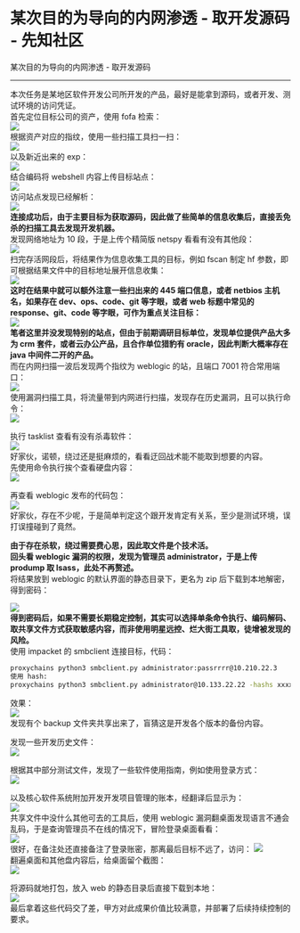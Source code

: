 

# 某次目的为导向的内网渗透 - 取开发源码 - 先知社区

某次目的为导向的内网渗透 - 取开发源码

- - -

本次任务是某地区软件开发公司所开发的产品，最好是能拿到源码，或者开发、测试环境的访问凭证。  
首先定位目标公司的资产，使用 fofa 检索：  
[![](assets/1701071921-e326b52fe41591e6717736d42f7441fd.png)](https://xzfile.aliyuncs.com/media/upload/picture/20231123220307-074c83d2-8a09-1.png)  
根据资产对应的指纹，使用一些扫描工具扫一扫：  
[![](assets/1701071921-d5b555495d2ece6d49c7d5e014bfde9e.png)](https://xzfile.aliyuncs.com/media/upload/picture/20231123220315-0be14f36-8a09-1.png)  
以及新近出来的 exp：  
[![](assets/1701071921-4fd306064bcab9e528663e402359208b.png)](https://xzfile.aliyuncs.com/media/upload/picture/20231123220328-13fe31c0-8a09-1.png)  
结合编码将 webshell 内容上传目标站点：  
[![](assets/1701071921-58d977d38b0ac38351463bc5e7fb085b.png)](https://xzfile.aliyuncs.com/media/upload/picture/20231123220338-19a4e010-8a09-1.png)  
访问站点发现已经解析：  
[![](assets/1701071921-9e1902868935c79d585585b230395da2.png)](https://xzfile.aliyuncs.com/media/upload/picture/20231123220344-1d484ce8-8a09-1.png)  
**连接成功后，由于主要目标为获取源码，因此做了些简单的信息收集后，直接丢免杀的扫描工具去发现开发机器。**  
发现网络地址为 10 段，于是上传个精简版 netspy 看看有没有其他段：  
[![](assets/1701071921-bfcde37aa5e9b0e46073dd4d1559566b.png)](https://xzfile.aliyuncs.com/media/upload/picture/20231123220406-2a97ef16-8a09-1.png)  
扫完存活网段后，将结果作为信息收集工具的目标，例如 fscan 制定 hf 参数，即可根据结果文件中的目标地址展开信息收集：  
[![](assets/1701071921-8ee0facd43b805f6ae87c629c4b31671.png)](https://xzfile.aliyuncs.com/media/upload/picture/20231123220412-2e2def2c-8a09-1.png)  
**这时在结果中就可以额外注意一些扫出来的 445 端口信息，或者 netbios 主机名，如果存在 dev、ops、code、git 等字眼，或者 web 标题中常见的 response、git、code 等字眼，可作为重点关注目标：**  
[![](assets/1701071921-75718d0fd13a8ee6affcc53c03ca3d84.png)](https://xzfile.aliyuncs.com/media/upload/picture/20231123220419-31d1a506-8a09-1.png)  
**笔者这里并没发现特别的站点，但由于前期调研目标单位，发现单位提供产品大多为 crm 套件，或者云办公产品，且合作单位猎豹有 oracle，因此判断大概率存在 java 中间件二开的产品。**  
而在内网扫描一波后发现两个指纹为 weblogic 的站，且端口 7001 符合常用端口：  
[![](assets/1701071921-bcad752098e6e05689d99430458fe487.png)](https://xzfile.aliyuncs.com/media/upload/picture/20231123220425-35968c06-8a09-1.png)  
使用漏洞扫描工具，将流量带到内网进行扫描，发现存在历史漏洞，且可以执行命令：  
[![](assets/1701071921-e559533817adbb4dd3b5fc609f7c6914.png)](https://xzfile.aliyuncs.com/media/upload/picture/20231123220438-3d49082a-8a09-1.png)

执行 tasklist 查看有没有杀毒软件：  
[![](assets/1701071921-6c0cb7fc3873132ce61afcce0d71a50c.png)](https://xzfile.aliyuncs.com/media/upload/picture/20231123220448-4322038c-8a09-1.png)  
好家伙，诺顿，绕过还是挺麻烦的，看看迂回战术能不能取到想要的内容。  
先使用命令执行挨个查看硬盘内容：  
[![](assets/1701071921-59a6c0b0d10982be04ce530097a67df6.png)](https://xzfile.aliyuncs.com/media/upload/picture/20231123220455-477d45c2-8a09-1.png)

再查看 weblogic 发布的代码包：  
[![](assets/1701071921-8fb68076ee7d99148bc4ef3b742dac72.png)](https://xzfile.aliyuncs.com/media/upload/picture/20231123220503-4c092f02-8a09-1.png)  
好家伙，存在不少呢，于是简单判定这个跟开发肯定有关系，至少是测试环境，误打误撞碰到了竟然。

**由于存在杀软，绕过需要费心思，因此取文件是个技术活。**  
**回头看 weblogic 漏洞的权限，发现为管理员 administrator，于是上传 prodump 取 lsass，此处不再赘述。**  
将结果放到 weblogic 的默认界面的静态目录下，更名为 zip 后下载到本地解密，得到密码：

[![](assets/1701071921-2978f20cf01dc8d1140be28b77e6993b.png)](https://xzfile.aliyuncs.com/media/upload/picture/20231123220514-52b87cb8-8a09-1.png)  
**得到密码后，如果不需要长期稳定控制，其实可以选择单条命令执行、编码解码、取共享文件方式获取敏感内容，而非使用明星远控、烂大街工具取，徒增被发现的风险。**  
使用 impacket 的 smbclient 连接目标，代码：

```bash
proxychains python3 smbclient.py administrator:passrrrr@10.210.22.3
使用 hash:
proxychains python3 smbclient.py administrator@10.133.22.22 -hashs xxxxxx:xxxxx
```

效果：  
[![](assets/1701071921-f66f4cdc41ea45980a29e0e843c73cfd.png)](https://xzfile.aliyuncs.com/media/upload/picture/20231123220521-5736f972-8a09-1.png)  
发现有个 backup 文件夹共享出来了，盲猜这是开发各个版本的备份内容。

发现一些开发历史文件：  
[![](assets/1701071921-28261f437438fd1d8598114fc852ccdf.png)](https://xzfile.aliyuncs.com/media/upload/picture/20231123220529-5bdf9902-8a09-1.png)

根据其中部分测试文件，发现了一些软件使用指南，例如使用登录方式：  
[![](assets/1701071921-3c0a9ad8805f30d236fc8c91c58a26bc.png)](https://xzfile.aliyuncs.com/media/upload/picture/20231123220536-60393a26-8a09-1.png)

以及核心软件系统附加开发开发项目管理的账本，经翻译后显示为：  
[![](assets/1701071921-34f623a3f0b8014924ddb4376b5f9f35.png)](https://xzfile.aliyuncs.com/media/upload/picture/20231123220545-654dd15c-8a09-1.png)  
共享文件中没什么其他可去的工具后，使用 weblogic 漏洞翻桌面发现语言不通会乱码，于是查询管理员不在线的情况下，冒险登录桌面看看：  
[![](assets/1701071921-d99080b432059e00137fadd007639ed0.png)](https://xzfile.aliyuncs.com/media/upload/picture/20231123220554-6a9fedb6-8a09-1.png)  
很好，在备注处还直接备注了登录账密，那离最后目标不远了，访问： 
[![](assets/1701071921-80dda5008276f40bd7a2f81fc28e2a3e.png)](https://xzfile.aliyuncs.com/media/upload/picture/20231123220601-6ed4d1a8-8a09-1.png)  
翻遍桌面和其他盘内容后，给桌面留个截图：  
[![](assets/1701071921-57be22c56dcfd8f630e705f304b5049b.png)](https://xzfile.aliyuncs.com/media/upload/picture/20231123220609-73a44344-8a09-1.png)

将源码就地打包，放入 web 的静态目录后直接下载到本地：  
[![](assets/1701071921-63ff62ac8d0d33e4a86f0627f50a6716.png)](https://xzfile.aliyuncs.com/media/upload/picture/20231123220618-78e7b0ca-8a09-1.png)  
最后拿着这些代码交了差，甲方对此成果价值比较满意，并部署了后续持续控制的要求。

